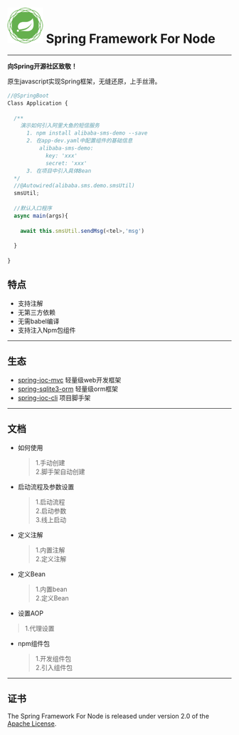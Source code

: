 # <img src="doc/spring-framework.png" width="80" height="80"> Spring Framework For Node

---

**向Spring开源社区致敬！**

原生javascript实现Spring框架，无缝还原，上手丝滑。

```js
//@SpringBoot
Class Application {

  /**
    演示如何引入阿里大鱼的短信服务
      1. npm install alibaba-sms-demo --save
      2. 在app-dev.yaml中配置组件的基础信息
          alibaba-sms-demo:
            key: 'xxx'
            secret: 'xxx'
      3. 在项目中引入具体Bean
  */
  //@Autowired(alibaba.sms.demo.smsUtil)
  smsUtil;

  //默认入口程序
  async main(args){

    await this.smsUtil.sendMsg(<tel>,'msg')

  }

}
```


## 特点
- 支持注解
- 无第三方依赖
- 无需babel编译
- 支持注入Npm包组件

---

## 生态
- [spring-ioc-mvc](https://gitee.com/woaianqi/spring-ioc-mvc) 轻量级web开发框架
- [spring-sqlite3-orm](https://gitee.com/woaianqi/spring-sqlite3-orm) 轻量级orm框架
- [spring-ioc-cli](https://gitee.com/woaianqi/spring-ioc-cli) 项目脚手架


---

## 文档

* 如何使用
  > 1.手动创建  
  > 2.脚手架自动创建   

* 启动流程及参数设置
  > 1.启动流程  
  > 2.启动参数  
  > 3.线上启动

* 定义注解
  > 1.内置注解    
  > 2.定义注解

* 定义Bean
  > 1.内置bean  
  > 2.定义Bean  


* 设置AOP
 > 1.代理设置


* npm组件包
  > 1.开发组件包  
  > 2.引入组件包

---

## 证书

The Spring Framework For Node is released under version 2.0 of the [Apache License](https://www.apache.org/licenses/LICENSE-2.0).
